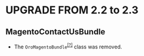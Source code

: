 UPGRADE FROM 2.2 to 2.3
========================

MagentoContactUsBundle
----------------------
* The `OroMagentoBundle`<sup>[[?]](https://github.com/oroinc/OroCRMMagentoContactUsBundle/tree/2.2.0/Migrations/Schema/v1_0/OroMagentoContactUsBundle.php#L10 "Oro\Bundle\MagentoContactUsBundle\Migrations\Schema\v1_0\OroMagentoBundle")</sup> class was removed.

